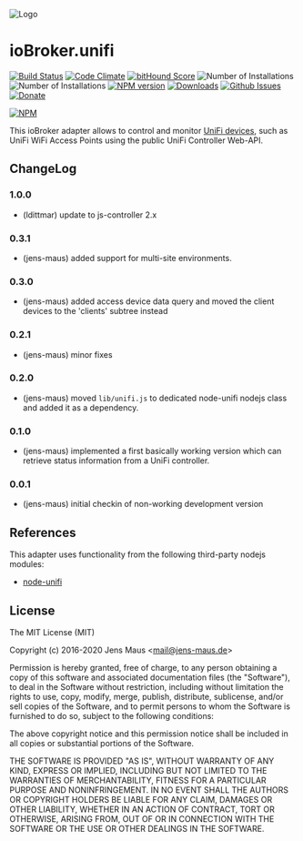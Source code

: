 ![Logo](admin/unifi.png)
# ioBroker.unifi

[![Build Status](https://travis-ci.org/iobroker-community-adapters/ioBroker.unifi.svg?branch=master)](https://travis-ci.org/iobroker-community-adapters/ioBroker.unifi)
[![Code Climate](https://codeclimate.com/github/iobroker-community-adapters/ioBroker.unifi/badges/gpa.svg)](https://codeclimate.com/github/iobroker-community-adapters/ioBroker.unifi)
[![bitHound Score](https://www.bithound.io/github/iobroker-community-adapters/ioBroker.unifi/badges/score.svg)](https://www.bithound.io/github/iobroker-community-adapters/ioBroker.unifi)
![Number of Installations](http://iobroker.live/badges/unifi-installed.svg) ![Number of Installations](http://iobroker.live/badges/unifi-stable.svg) [![NPM version](http://img.shields.io/npm/v/iobroker.unifi.svg)](https://www.npmjs.com/package/iobroker.unifi)
[![Downloads](https://img.shields.io/npm/dm/iobroker.unifi.svg)](https://www.npmjs.com/package/iobroker.unifi)
[![Github Issues](http://githubbadges.herokuapp.com/iobroker-community-adapters/ioBroker.unifi/issues.svg)](https://github.com/iobroker-community-adapters/ioBroker.unifi/issues)
[![Donate](https://img.shields.io/badge/Donate-PayPal-green.svg)](https://www.paypal.com/cgi-bin/webscr?cmd=_s-xclick&hosted_button_id=RAQSDY9YNZVCL)

[![NPM](https://nodei.co/npm/iobroker.unifi.png?downloads=true)](https://nodei.co/npm/iobroker.unifi/)

This ioBroker adapter allows to control and monitor [UniFi devices](http://www.ubnt.com/), such as UniFi WiFi Access Points using the public UniFi Controller Web-API.

## ChangeLog

### 1.0.0
* (ldittmar) update to js-controller 2.x

### 0.3.1
* (jens-maus) added support for multi-site environments.

### 0.3.0
* (jens-maus) added access device data query and moved the client devices to the 'clients' subtree instead

### 0.2.1
* (jens-maus) minor fixes

### 0.2.0
* (jens-maus) moved `lib/unifi.js` to dedicated node-unifi nodejs class and added it as a dependency.

### 0.1.0
* (jens-maus) implemented a first basically working version which can retrieve status information from a UniFi controller.

### 0.0.1
* (jens-maus) initial checkin of non-working development version

## References
This adapter uses functionality from the following third-party nodejs modules:

* [node-unifi](https://github.com/jens-maus/node-unifi)

## License
The MIT License (MIT)

Copyright (c) 2016-2020 Jens Maus &lt;mail@jens-maus.de&gt;

Permission is hereby granted, free of charge, to any person obtaining a copy
of this software and associated documentation files (the "Software"), to deal
in the Software without restriction, including without limitation the rights
to use, copy, modify, merge, publish, distribute, sublicense, and/or sell
copies of the Software, and to permit persons to whom the Software is
furnished to do so, subject to the following conditions:

The above copyright notice and this permission notice shall be included in
all copies or substantial portions of the Software.

THE SOFTWARE IS PROVIDED "AS IS", WITHOUT WARRANTY OF ANY KIND, EXPRESS OR
IMPLIED, INCLUDING BUT NOT LIMITED TO THE WARRANTIES OF MERCHANTABILITY,
FITNESS FOR A PARTICULAR PURPOSE AND NONINFRINGEMENT. IN NO EVENT SHALL THE
AUTHORS OR COPYRIGHT HOLDERS BE LIABLE FOR ANY CLAIM, DAMAGES OR OTHER
LIABILITY, WHETHER IN AN ACTION OF CONTRACT, TORT OR OTHERWISE, ARISING FROM,
OUT OF OR IN CONNECTION WITH THE SOFTWARE OR THE USE OR OTHER DEALINGS IN
THE SOFTWARE.
